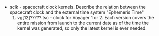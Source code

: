 * sclk - spacecraft clock kernels. Describe
  the relation between the spacecraft clock
  and the external time system "Ephemeris Time"
  1. vg[12]?????.tsc - clock for Voyager 1
     or 2. Each version covers the entire
     mission from launch to the current date
     as of the time the kernel was generated,
     so only the latest kernel is ever needed.
